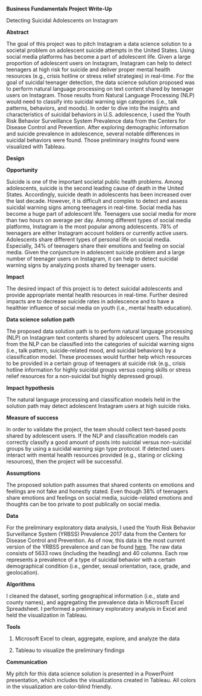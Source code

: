 **Business Fundamentals Project Write-Up**

Detecting Suicidal Adolescents on Instagram


**Abstract**

The goal of this project was to pitch Instagram a data science solution to a societal problem on adolescent suicide attempts in the United States. Using social media platforms has become a part of adolescent life. Given a large proportion of adolescent users on Instagram, Instagram can help to detect teenagers at high risk for suicide and deliver proper mental health resources (e.g., crisis hotline or stress relief strategies) in real-time. For the goal of suicidal teenager detection, the data science solution proposed was to perform natural language processing on text content shared by teenager users on Instagram. Those results from Natural Language Processing (NLP) would need to classify into suicidal warning sign categories (i.e., talk patterns, behaviors, and moods). In order to dive into the insights and characteristics of suicidal behaviors in U.S. adolescence, I used the Youth Risk Behavior Surveillance System Prevalence data from the Centers for Disease Control and Prevention. After exploring demographic information and suicide prevalence in adolescence, several notable differences in suicidal behaviors were found. Those preliminary insights found were visualized with Tableau.


**Design**

**Opportunity**

Suicide is one of the important societal public health problems. Among adolescents, suicide is the second leading cause of death in the United States. Accordingly, suicide death in adolescents has been increased over the last decade. However, it is difficult and complex to detect and assess suicidal warning signs among teenagers in real-time. Social media has become a huge part of adolescent life. Teenagers use social media for more than two hours on average per day. Among different types of social media platforms, Instagram is the most popular among adolescents. 78% of teenagers are either Instagram account holders or currently active users. Adolescents share different types of personal life on social media. Especially, 34% of teenagers share their emotions and feeling on social media. Given the conjuncture in adolescent suicide problem and a large number of teenager users on Instagram, it can help to detect suicidal warning signs by analyzing posts shared by teenager users. 

**Impact**

The desired impact of this project is to detect suicidal adolescents and provide appropriate mental health resources in real-time. Further desired impacts are to decrease suicide rates in adolescence and to have a healthier influence of social media on youth (i.e., mental health education).

**Data science solution path**

The proposed data solution path is to perform natural language processing (NLP) on Instagram text contents shared by adolescent users. The results from the NLP can be classified into the categories of suicidal warning signs (i.e., talk pattern, suicide-related mood, and suicidal behaviors) by a classification model. These processes would further help which resources to be provided in a certain group of teenagers at suicide risk (e.g., crisis hotline information for highly suicidal groups versus coping skills or stress relief resources for a non-suicidal but highly depressed group).

**Impact hypothesis**

The natural language processing and classification models held in the solution path may detect adolescent Instagram users at high suicide risks. 

**Measure of success**

In order to validate the project, the team should collect text-based posts shared by adolescent users. If the NLP and classification models can correctly classify a good amount of posts into suicidal versus non-suicidal groups by using a suicidal warning sign type protocol. If detected users interact with mental health resources provided (e.g., staring or clicking resources), then the project will be successful. 

**Assumptions**

The proposed solution path assumes that shared contents on emotions and feelings are not fake and honestly stated. Even though 38% of teenagers share emotions and feelings on social media, suicide-related emotions and thoughts can be too private to post publically on social media. 

**Data**

For the preliminary exploratory data analysis, I used the Youth Risk Behavior Surveillance System (YRBSS) Prevalence 2017 data from the Centers for Disease Control and Prevention. As of now, this data is the most current version of the YRBSS prevalence and can be found [here](https://chronicdata.cdc.gov/Youth-Risk-Behaviors/DASH-Youth-Risk-Behavior-Surveillance-System-YRBSS/q6p7-56au). The raw data consists of 5633 rows (including the heading) and 40 columns. Each row represents a prevalence of a type of suicidal behavior with a certain demographical condition (i.e., gender, sexual orientation, race, grade, and geolocation). 

**Algorithms**

I cleaned the dataset, sorting geographical information (i.e., state and county names), and aggregating the prevalence data in Microsoft Excel Spreadsheet. I performed a preliminary exploratory analysis in Excel and held the visualization in Tableau. 


**Tools**

1. Microsoft Excel to clean, aggregate, explore, and analyze the data

2. Tableau to visualize the preliminary findings


**Communication**

My pitch for this data science solution is presented in a PowerPoint presentation, which includes the visualizations created in Tableau. All colors in the visualization are color-blind friendly. 

## 
